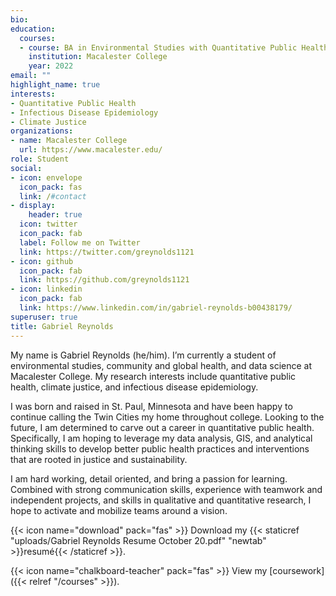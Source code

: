 ```yaml
---
bio: 
education:
  courses:
  - course: BA in Environmental Studies with Quantitative Public Health Concentration
    institution: Macalester College
    year: 2022
email: ""
highlight_name: true
interests:
- Quantitative Public Health
- Infectious Disease Epidemiology
- Climate Justice
organizations:
- name: Macalester College
  url: https://www.macalester.edu/
role: Student
social:
- icon: envelope
  icon_pack: fas
  link: /#contact
- display:
    header: true
  icon: twitter
  icon_pack: fab
  label: Follow me on Twitter
  link: https://twitter.com/greynolds1121
- icon: github
  icon_pack: fab
  link: https://github.com/greynolds1121
- icon: linkedin
  icon_pack: fab
  link: https://www.linkedin.com/in/gabriel-reynolds-b00438179/
superuser: true
title: Gabriel Reynolds
---
```


My name is Gabriel Reynolds (he/him). I’m currently a student of environmental studies, community and global health, and data science at Macalester College. My research interests include quantitative public health, climate justice, and infectious disease epidemiology. 

I was born and raised in St. Paul, Minnesota and have been happy to continue calling the Twin Cities my home throughout college. Looking to the future, I am determined to carve out a career in quantitative public health. Specifically, I am hoping to leverage my data analysis, GIS, and analytical thinking skills to develop better public health practices and interventions that are rooted in justice and sustainability. 

I am hard working, detail oriented, and bring a passion for learning. Combined with strong communication skills, experience with teamwork and independent projects, and skills in qualitative and quantitative research, I hope to activate and mobilize teams around a vision.



{{< icon name="download" pack="fas" >}} Download my {{< staticref "uploads/Gabriel Reynolds Resume October 20.pdf" "newtab" >}}resumé{{< /staticref >}}.

{{< icon name="chalkboard-teacher" pack="fas" >}} View my [coursework]({{< relref "/courses" >}}). 
